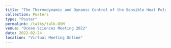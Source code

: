 ```yaml
---
title: "The Thermodynamic and Dynamic Control of the Sensible Heat Polynya in the Western Cosmonaut Sea"
collection: Posters
type: "Poster"
permalink: /talks/talk-OSM
venue: "Ocean Sciences Meeting 2022"
date: 2022-02-24
location: "Virtual Meeting Online"
---
```

